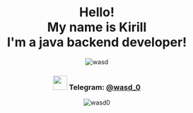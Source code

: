 <div align="center"> 
 
  # Hello! <br> My name is Kirill <br> I'm a java backend developer! 
  
  ![wasd](https://github.com/wasd0/wasd0/assets/84603952/5416e4bb-ec79-4c75-9ba1-e831fd51aa8d)

### <img src="https://github.com/wasd0/wasd0/assets/84603952/a7935a37-a464-452d-bb57-0c3256765dfe" width="32" height="32"/> Telegram: [@wasd_0](https://t.me/wasd_0)

<p align="center"> 
  <img src="https://komarev.com/ghpvc/?username=wasd0&label=Profile%20views&color=0e75b6&style=flat" alt="wasd0" /> 
</p>

</div>
